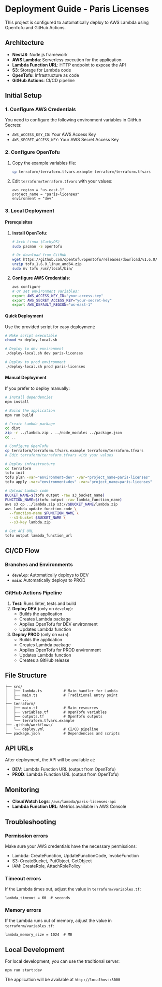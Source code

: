 # Deployment Guide - Paris Licenses

This project is configured to automatically deploy to AWS Lambda using OpenTofu and GitHub Actions.

## Architecture

- **NestJS**: Node.js framework
- **AWS Lambda**: Serverless execution for the application
- **Lambda Function URL**: HTTP endpoint to expose the API
- **S3**: Storage for Lambda code
- **OpenTofu**: Infrastructure as code
- **GitHub Actions**: CI/CD pipeline

## Initial Setup

### 1. Configure AWS Credentials

You need to configure the following environment variables in GitHub Secrets:

- `AWS_ACCESS_KEY_ID`: Your AWS Access Key
- `AWS_SECRET_ACCESS_KEY`: Your AWS Secret Access Key

### 2. Configure OpenTofu

1. Copy the example variables file:
   ```bash
   cp terraform/terraform.tfvars.example terraform/terraform.tfvars
   ```

2. Edit `terraform/terraform.tfvars` with your values:
   ```hcl
   aws_region = "us-east-1"
   project_name = "paris-licenses"
   environment = "dev"
   ```

### 3. Local Deployment

#### Prerequisites

1. **Install OpenTofu**:
   ```bash
   # Arch Linux (CachyOS)
   sudo pacman -S opentofu
   
   # Or download from GitHub
   wget https://github.com/opentofu/opentofu/releases/download/v1.6.0/tofu_1.6.0_linux_amd64.zip
   unzip tofu_1.6.0_linux_amd64.zip
   sudo mv tofu /usr/local/bin/
   ```

2. **Configure AWS Credentials**:
   ```bash
   aws configure
   # Or set environment variables:
   export AWS_ACCESS_KEY_ID="your-access-key"
   export AWS_SECRET_ACCESS_KEY="your-secret-key"
   export AWS_DEFAULT_REGION="us-east-1"
   ```

#### Quick Deployment

Use the provided script for easy deployment:

```bash
# Make script executable
chmod +x deploy-local.sh

# Deploy to dev environment
./deploy-local.sh dev paris-licenses

# Deploy to prod environment
./deploy-local.sh prod paris-licenses
```

#### Manual Deployment

If you prefer to deploy manually:

```bash
# Install dependencies
npm install

# Build the application
npm run build

# Create Lambda package
cd dist
zip -r ../lambda.zip . ../node_modules ../package.json
cd ..

# Configure OpenTofu
cp terraform/terraform.tfvars.example terraform/terraform.tfvars
# Edit terraform/terraform.tfvars with your values

# Deploy infrastructure
cd terraform
tofu init
tofu plan -var="environment=dev" -var="project_name=paris-licenses"
tofu apply -var="environment=dev" -var="project_name=paris-licenses"

# Upload Lambda code
BUCKET_NAME=$(tofu output -raw s3_bucket_name)
FUNCTION_NAME=$(tofu output -raw lambda_function_name)
aws s3 cp ../lambda.zip s3://$BUCKET_NAME/lambda.zip
aws lambda update-function-code \
  --function-name $FUNCTION_NAME \
  --s3-bucket $BUCKET_NAME \
  --s3-key lambda.zip

# Get API URL
tofu output lambda_function_url
```

## CI/CD Flow

### Branches and Environments

- **`develop`**: Automatically deploys to DEV
- **`main`**: Automatically deploys to PROD

### GitHub Actions Pipeline

1. **Test**: Runs linter, tests and build
2. **Deploy DEV** (only on `develop`):
   - Builds the application
   - Creates Lambda package
   - Applies OpenTofu for DEV environment
   - Updates Lambda function
3. **Deploy PROD** (only on `main`):
   - Builds the application
   - Creates Lambda package
   - Applies OpenTofu for PROD environment
   - Updates Lambda function
   - Creates a GitHub release

## File Structure

```
├── src/
│   ├── lambda.ts          # Main handler for Lambda
│   ├── main.ts            # Traditional entry point
│   └── ...
├── terraform/
│   ├── main.tf            # Main resources
│   ├── variables.tf       # OpenTofu variables
│   ├── outputs.tf         # OpenTofu outputs
│   └── terraform.tfvars.example
├── .github/workflows/
│   └── deploy.yml         # CI/CD pipeline
└── package.json           # Dependencies and scripts
```

## API URLs

After deployment, the API will be available at:

- **DEV**: Lambda Function URL (output from OpenTofu)
- **PROD**: Lambda Function URL (output from OpenTofu)

## Monitoring

- **CloudWatch Logs**: `/aws/lambda/paris-licenses-api`
- **Lambda Function URL**: Metrics available in AWS Console

## Troubleshooting

### Permission errors
Make sure your AWS credentials have the necessary permissions:
- Lambda: CreateFunction, UpdateFunctionCode, InvokeFunction
- S3: CreateBucket, PutObject, GetObject
- IAM: CreateRole, AttachRolePolicy

### Timeout errors
If the Lambda times out, adjust the value in `terraform/variables.tf`:
```hcl
lambda_timeout = 60  # seconds
```

### Memory errors
If the Lambda runs out of memory, adjust the value in `terraform/variables.tf`:
```hcl
lambda_memory_size = 1024  # MB
```

## Local Development

For local development, you can use the traditional server:

```bash
npm run start:dev
```

The application will be available at `http://localhost:3000`
